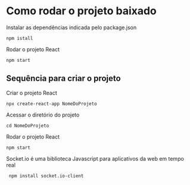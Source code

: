 # Como rodar o projeto baixado
Instalar as dependências indicada pelo package.json
```
npm istall
```

Rodar o projeto React
```
npm start
```

## Sequência para criar o projeto
Criar o projeto React 
```
npx create-react-app NomeDoProjeto
```

Acessar o diretório do projeto
```
cd NomeDoProjeto
```
Rodar o projeto React
```
npm start
```
Socket.io é uma biblioteca Javascript para aplicativos da web em tempo real
```
 npm install socket.io-client
 ```
 
